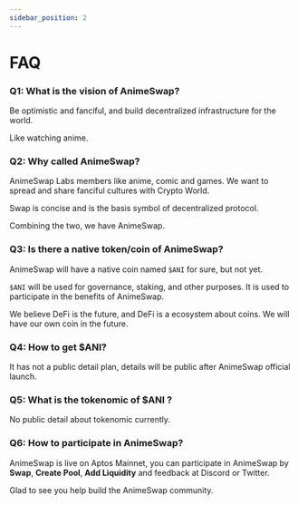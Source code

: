 ```yaml
---
sidebar_position: 2
---
```


# FAQ

### Q1: What is the vision of AnimeSwap? 

Be optimistic and fanciful, and build decentralized infrastructure for the world.

Like watching anime.

### Q2: Why called **AnimeSwap**?

AnimeSwap Labs members like anime, comic and games. We want to spread and share fanciful cultures with Crypto World.

Swap is concise and is the basis symbol of decentralized protocol.

Combining the two, we have AnimeSwap.

### Q3: Is there a native token/coin of AnimeSwap?

AnimeSwap will have a native coin named `$ANI` for sure, but not yet.

`$ANI` will be used for governance, staking, and other purposes. 
It is used to participate in the benefits of AnimeSwap.

We believe DeFi is the future, and DeFi is a ecosystem about coins. We will have our own coin in the future.

### Q4: How to get $ANI?

It has not a public detail plan, details will be public after AnimeSwap official launch.

### Q5: What is the tokenomic of $ANI ?

No public detail about tokenomic currently.

### Q6: How to participate in AnimeSwap?

AnimeSwap is live on Aptos Mainnet, you can participate in AnimeSwap by **Swap**, **Create Pool**, **Add Liquidity** and feedback at Discord or Twitter.

Glad to see you help build the AnimeSwap community.
